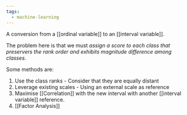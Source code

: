 ```yaml
---
tags:
  - machine-learning
---
```

A conversion from a [[ordinal variable]] to an [[interval variable]].

The problem here is that we must *assign a score to each class that preservers the rank order and exhibits magnitude difference among classes*.

Some methods are:
1. Use the class ranks - Consider that they are equally distant
2. Leverage existing scales - Using an external scale as reference
3. Maximise [[Correlation]] with the new interval with another [[interval variable]] reference.
4. [[Factor Analysis]]